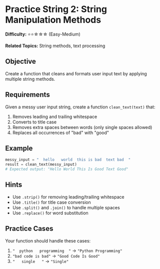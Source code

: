 # Practice String 2: String Manipulation Methods

**Difficulty:** ⭐⭐☆☆☆ (Easy-Medium)

**Related Topics:** String methods, text processing

## Objective
Create a function that cleans and formats user input text by applying multiple string methods.

## Requirements
Given a messy user input string, create a function `clean_text(text)` that:
1. Removes leading and trailing whitespace
2. Converts to title case
3. Removes extra spaces between words (only single spaces allowed)
4. Replaces all occurrences of "bad" with "good"

## Example
```python
messy_input = "  hello   world  this is bad  text bad  "
result = clean_text(messy_input)
# Expected output: "Hello World This Is Good Text Good"
```

## Hints
- Use `.strip()` for removing leading/trailing whitespace
- Use `.title()` for title case conversion
- Use `.split()` and `.join()` to handle multiple spaces
- Use `.replace()` for word substitution

## Practice Cases
Your function should handle these cases:
1. `"  python   programming  "` → `"Python Programming"`
2. `"bad code is bad"` → `"Good Code Is Good"`
4. `"   single   "` → `"Single"`